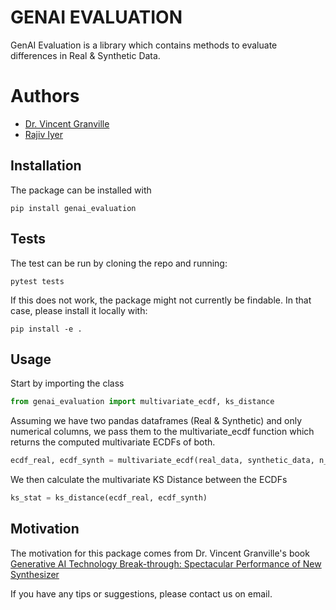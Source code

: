 # GENAI EVALUATION
GenAI Evaluation is a library which contains methods to evaluate differences in Real & Synthetic Data. 

# Authors
- [Dr. Vincent Granville](mailto:vincentg@mltechniques.com)
- [Rajiv Iyer](mailto:raju.rgi@gmail.com)

## Installation
The package can be installed with
```
pip install genai_evaluation
```

## Tests
The test can be run by cloning the repo and running:
```
pytest tests
```
If this does not work, the package might not currently be findable. In that case, please install it locally with:

```
pip install -e .
```

## Usage

Start by importing the class
```Python
from genai_evaluation import multivariate_ecdf, ks_distance
```

Assuming we have two pandas dataframes (Real & Synthetic) and only numerical columns, we pass them to the multivariate_ecdf function which returns the computed multivariate ECDFs of both.
```Python
ecdf_real, ecdf_synth = multivariate_ecdf(real_data, synthetic_data, n_nodes = 1000, verbose = True)
```

We then calculate the multivariate KS Distance between the ECDFs
```Python
ks_stat = ks_distance(ecdf_real, ecdf_synth)
```

## Motivation
The motivation for this package comes from Dr. Vincent Granville's book [Generative AI Technology Break-through: Spectacular Performance of New Synthesizer](https://mltblog.com/3Koag20)

If you have any tips or suggestions, please contact us on email.